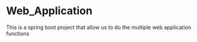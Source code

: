 # Web_Application
This is a spring boot project that allow us to do the multiple web application functions
